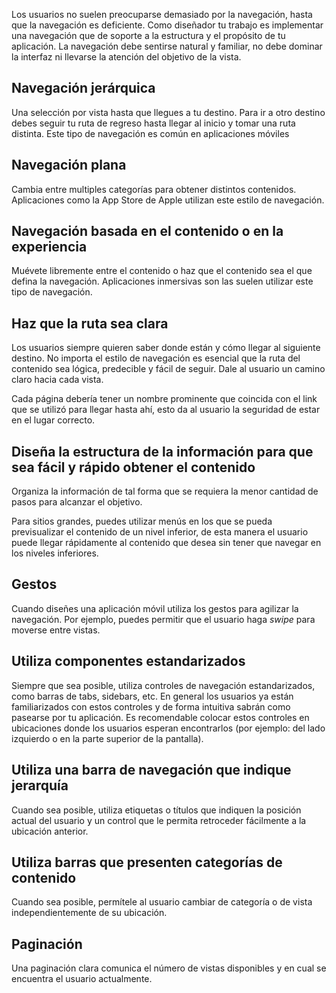 Los usuarios no suelen preocuparse demasiado por la navegación, hasta que la navegación es deficiente. Como diseñador tu trabajo es implementar una navegación que de soporte a la estructura y el propósito de tu aplicación. La navegación debe sentirse natural y familiar, no debe dominar la interfaz ni llevarse la atención del objetivo de la vista.

## Navegación jerárquica

Una selección por vista hasta que llegues a tu destino. Para ir a otro destino debes seguir tu ruta de regreso hasta llegar al inicio y tomar una ruta distinta. Este tipo de navegación es común en aplicaciones móviles

## Navegación plana

Cambia entre multiples categorías para obtener distintos contenidos. Aplicaciones como la App Store de Apple utilizan este estilo de navegación.

## Navegación basada en el contenido o en la experiencia

Muévete libremente entre el contenido o haz que el contenido sea el que defina la navegación. Aplicaciones inmersivas son las suelen utilizar este tipo de navegación.

## Haz que la ruta sea clara

Los usuarios siempre quieren saber donde están y cómo llegar al siguiente destino. No importa el estilo de navegación es esencial que la ruta del contenido sea lógica, predecible y fácil de seguir. Dale al usuario un camino claro hacia cada vista.

Cada página debería tener un nombre prominente que coincida con el link que se utilizó para llegar hasta ahí, esto da al usuario la seguridad de estar en el lugar correcto.

## Diseña la estructura de la información para que sea fácil y rápido obtener el contenido

Organiza la información de tal forma que se requiera la menor cantidad de pasos para alcanzar el objetivo.

Para sitios grandes, puedes utilizar menús en los que se pueda previsualizar el contenido de un nivel inferior, de esta manera el usuario puede llegar rápidamente al contenido que desea sin tener que navegar en los niveles inferiores.

## Gestos

Cuando diseñes una aplicación móvil utiliza los gestos para agilizar la navegación. Por ejemplo, puedes permitir que el usuario haga _swipe_ para moverse entre vistas.

## Utiliza componentes estandarizados

Siempre que sea posible, utiliza controles de navegación estandarizados, como barras de tabs, sidebars, etc. En general los usuarios ya están familiarizados con estos controles y de forma intuitiva sabrán como pasearse por tu aplicación. Es recomendable colocar estos controles en ubicaciones donde los usuarios esperan encontrarlos (por ejemplo: del lado izquierdo o en la parte superior de la pantalla).

## Utiliza una barra de navegación que indique jerarquía

Cuando sea posible, utiliza etiquetas o títulos que indiquen la posición actual del usuario y un control que le permita retroceder fácilmente a la ubicación anterior.

## Utiliza barras que presenten categorías de contenido

Cuando sea posible, permítele al usuario cambiar de categoría o de vista independientemente de su ubicación.

## Paginación

Una paginación clara comunica el número de vistas disponibles y en cual se encuentra el usuario actualmente.
